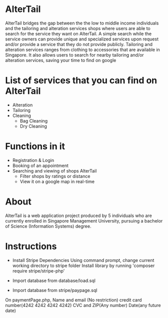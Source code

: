 # AlterTail 
AlterTail bridges the gap between the the low to middle income individuals and the tailoring and alteration services shops where users are able to search for the service they want on AlterTail. A simple search while the service owners can provide unique and specialized services upon request and/or provide a service that they do not provide publicly. Tailoring and alteration services ranges from clothing to accessories that are available in Singapore. It also allows users to search for nearby tailoring and/or alteration services, saving your time to find on google 

# List of services that you can find on AlterTail
* Alteration
* Tailoring
* Cleaning
  * Bag Cleaning
  * Dry Cleaning

# Functions in it
* Registration & Login
* Booking of an appointment
* Searching and viewing of shops AlterTail
  * Filter shops by ratings or distance 
  * View it on a google map in real-time

# About
AlterTail is a web application project produced by 5 individuals who are currently enrolled in Singapore Management University, pursuing a bachelor of Science (Information Systems) degree.

# Instructions

* Install Stripe Dependencies 
Using command prompt, change current working directory to stripe folder 
Install library by running 'composer require stripe/stripe-php' 

* Import database from database/load.sql 
* Import database from stripe/paypage.sql

On paymentPage.php,
Name and email (No restriction)
credit card number(4242 4242 4242 4242)
CVC and ZIP(Any number)
Date(any future date)